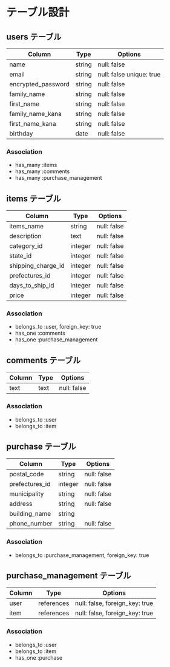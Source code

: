# テーブル設計

## users テーブル

| Column             | Type   | Options     |
| ------------------ | ------ | ----------- |
| name               | string | null: false |
| email              | string | null: false  unique: true|
| encrypted_password | string | null: false |
| family_name        | string | null: false |
| first_name         | string | null: false |
| family_name_kana   | string | null: false |
| first_name_kana    | string | null: false |
| birthday           | date   | null: false |

### Association
- has_many :items
- has_many :comments
- has_many :purchase_management

## items テーブル

| Column             | Type    | Options     |
| ------------------ | ------  | ----------- |
| items_name         | string  | null: false |
| description        | text    | null: false |
| category_id        | integer | null: false |
| state_id           | integer | null: false |
| shipping_charge_id | integer | null: false |
| prefectures_id     | integer | null: false |
| days_to_ship_id    | integer | null: false |
| price              | integer | null: false |

### Association
- belongs_to :user, foreign_key: true
- has_one :comments
- has_one :purchase_management 

## comments テーブル

| Column | Type   | Options     |
| ------ | ------ | ----------- |
| text   |text    | null: false |

### Association
- belongs_to :user
- belongs_to :item

## purchase テーブル

| Column           | Type    | Options     |
| ---------------- | ------- | ----------- |
| postal_code      | string  | null: false |
| prefectures_id   | integer | null: false |
| municipality     | string  | null: false |
| address          | string  | null: false |
| building_name    | string  |             |
| phone_number     | string  | null: false |

### Association

- belongs_to :purchase_management, foreign_key: true

## purchase_management テーブル
| Column | Type       | Options                        |
| ------ | ---------- | ------------------------------ |
| user   | references | null: false, foreign_key: true |
| item   | references | null: false, foreign_key: true |

### Association
- belongs_to :user
- belongs_to :item
- has_one :purchase


